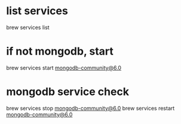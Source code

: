 # list services
brew services list

# if not mongodb, start
brew services start mongodb-community@6.0

# mongodb service check
brew services stop mongodb-community@6.0
brew services restart mongodb-community@6.0

